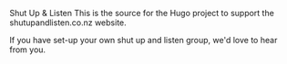 Shut Up & Listen
This is the source for the Hugo project to support the shutupandlisten.co.nz website.

If you have set-up your own shut up and listen group, we'd love to hear from you.